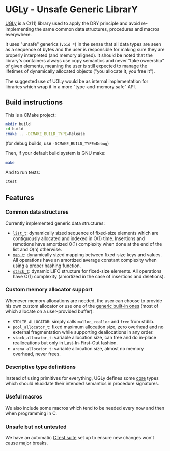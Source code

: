 UGLy - Unsafe Generic LibrarY
======

[UGLy](https://gitlab.com/baioc/UGLy) is a C(11) library used to apply the DRY principle and avoid re-implementing the same common data structures, procedures and macros everywhere.

It uses "unsafe" generics (`void *`) in the sense that all data types are seen as a sequence of bytes and the user is responsible for making sure they are properly interpreted (and memory aligned).
It should be noted that the library's containers always use copy semantics and never "take ownership" of given elements, meaning the user is still expected to manage the lifetimes of dynamically allocated objects ("you allocate it, you free it").

The suggested use of UGLy would be as internal implementation for libraries which wrap it in a more "type-and-memory safe" API.


Build instructions
------

This is a CMake project:
```bash
mkdir build
cd build
cmake .. -DCMAKE_BUILD_TYPE=Release
```
(for debug builds, use `-DCMAKE_BUILD_TYPE=Debug`)

Then, if your default build system is GNU make:
```bash
make
```

And to run tests:
```bash
ctest
```


Features
------

### Common data structures

Currently implemented generic data structures:
- [`list_t`](include/ugly/list.h): dynamically sized sequence of fixed-size elements which are contiguously allocated and indexed in O(1) time. Insertions and remotions have amortized O(1) complexity when done at the end of the list and O(n) otherwise.
- [`map_t`](include/ugly/map.h): dynamically sized mapping between fixed-size keys and values. All operations have an amortized average constant complexity when using a proper hashing function.
- [`stack_t`](include/ugly/stack.h): dynamic LIFO structure for fixed-size elements. All operations have O(1) complexity (amortized in the case of insertions and deletions).

### Custom memory allocator support

Whenever memory allocations are needed, the user can choose to provide his own custom allocator or use one of the [generic built-in ones](include/ugly/alloc.h) (most of which allocate on a user-provided buffer):
- `STDLIB_ALLOCATOR`: simply calls `malloc`, `realloc` and `free` from stdlib.
- `pool_allocator_t`: fixed maximum allocation size, zero overhead and no external fragmentation while supporting deallocations in any order.
- `stack_allocator_t`: variable allocation size, can free and do in-place reallocations but only in Last-In-First-Out fashion.
- `arena_allocator_t`: variable allocation size, almost no memory overhead, never frees.

### Descriptive type definitions

Instead of using primitives for everything, UGLy defines some [core](include/ugly/core.h) types which should elucidate their intended semantics in procedure signatures.

### Useful macros

We also include some macros which tend to be needed every now and then when programming in C.

### Unsafe but not untested

We have an automatic [CTest suite](test/) set up to ensure new changes won't cause major breaks.
